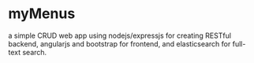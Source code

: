 myMenus
=======

a simple CRUD web app using nodejs/expressjs for creating RESTful backend, angularjs and bootstrap for frontend, and elasticsearch for full-text search.
